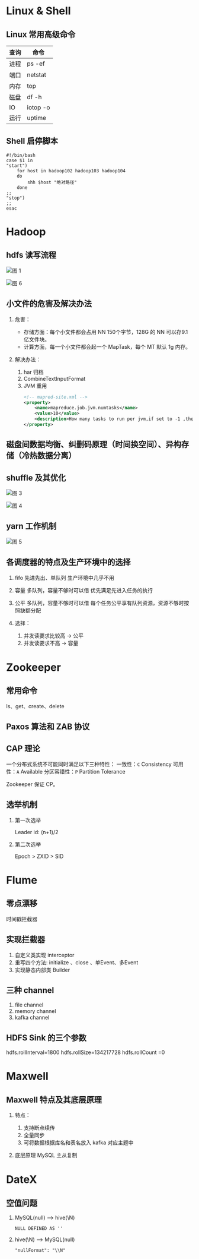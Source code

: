 # Linux & Shell

## Linux 常用高级命令

| 查询 | 命令     |
| ---- | -------- |
| 进程 | ps -ef   |
| 端口 | netstat  |
| 内存 | top      |
| 磁盘 | df -h    |
| IO   | iotop -o |
| 运行 | uptime   |

## Shell 启停脚本

```shell
#!/bin/bash
case $1 in
"start")
    for host in hadoop102 hadoop103 hadoop104
    do
        shh $host "绝对路径"
    done 
;;
"stop")
;;
esac
```

# Hadoop

## hdfs 读写流程

![图 1](https://cdn.jsdelivr.net/gh/Z-404/imageHost/2022/09/mdi_20220920_1663634946363.png)  

![图 6](https://cdn.jsdelivr.net/gh/Z-404/imageHost/2022/09/mdi_20220920_1663637297503.png)  


## 小文件的危害及解决办法

1. 危害：

    - 存储方面：每个小文件都会占用 NN 150个字节，128G 的 NN 可以存9.1亿文件块。
    - 计算方面，每一个小文件都会起一个 MapTask，每个 MT 默认 1g 内存。

2. 解决办法：

    1. har 归档
    2. CombineTextInputFormat
    3. JVM 重用
        ```xml
        <!-- mapred-site.xml -->
        <property>
            <name>mapreduce.job.jvm.numtasks</name>
            <value>10</value>
            <description>How many tasks to run per jvm,if set to -1 ,there is  no limit</description>
        </property> 
        ```

## 磁盘间数据均衡、纠删码原理（时间换空间）、异构存储（冷热数据分离）

## shuffle 及其优化

![图 3](https://cdn.jsdelivr.net/gh/Z-404/imageHost/2022/09/mdi_20220920_1663635161166.png)  

![图 4](https://cdn.jsdelivr.net/gh/Z-404/imageHost/2022/09/mdi_20220920_1663635200080.png)  

## yarn 工作机制

![图 5](https://cdn.jsdelivr.net/gh/Z-404/imageHost/2022/09/mdi_20220920_1663635427126.png)  

## 各调度器的特点及生产环境中的选择

1. fifo
    先进先出、单队列        生产环境中几乎不用

2. 容量
   多队列，容量不够时可以借
   优先满足先进入任务的执行

3. 公平
   多队列，容量不够时可以借
   每个任务公平享有队列资源，资源不够时按照缺额分配

4. 选择：
   1. 并发读要求比较高 -> 公平
   2. 并发读要求不高   -> 容量

# Zookeeper

## 常用命令

ls、get、create、delete

## Paxos 算法和 ZAB 协议

## CAP 理论

一个分布式系统不可能同时满足以下三种特性：
    一致性：`C` Consistency
    可用性：`A` Available
    分区容错性：`P` Partition Tolerance

Zookeeper 保证 CP。

## 选举机制

1. 第一次选举

    Leader id: (n+1)/2

2. 第二次选举

    Epoch > ZXID > SID

# Flume

## 零点漂移

时间戳拦截器

## 实现拦截器

1. 自定义类实现 interceptor
2. 重写四个方法: initialize 、close 、单Event、多Event
3. 实现静态内部类 Builder

## 三种 channel

1. file channel
2. memory channel
3. kafka channel

## HDFS Sink 的三个参数

hdfs.rollInterval=1800
hdfs.rollSize=134217728
hdfs.rollCount =0

# Maxwell

## Maxwell 特点及其底层原理

1. 特点：
   1. 支持断点续传
   2. 全量同步
   3. 可将数据根据库名和表名放入 kafka 对应主题中

2. 底层原理
   MySQL 主从复制

# DateX

## 空值问题

1. MySQL(null) --> hive(\N)

    ``` NULL DEFINED AS '' ```

2. hive(\N) --> MySQL(null)

    ``` "nullFormat": "\\N" ```